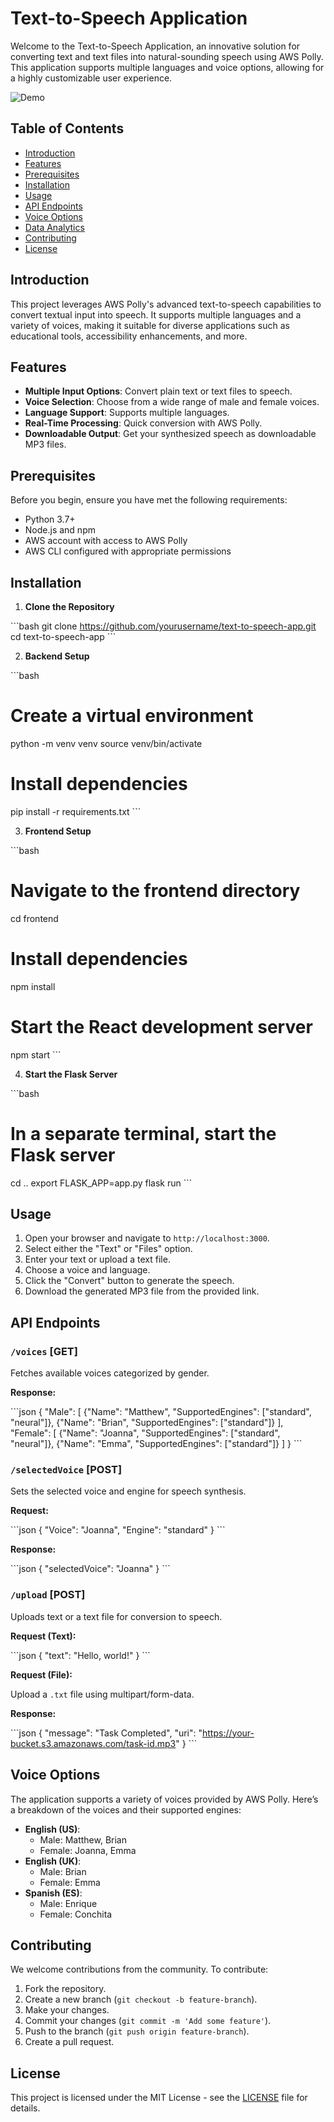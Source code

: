 
# Text-to-Speech Application

Welcome to the Text-to-Speech Application, an innovative solution for converting text and text files into natural-sounding speech using AWS Polly. This application supports multiple languages and voice options, allowing for a highly customizable user experience.

![Demo](https://via.placeholder.com/800x200.png?text=Text-to-Speech+Application+Demo)

## Table of Contents
- [Introduction](#introduction)
- [Features](#features)
- [Prerequisites](#prerequisites)
- [Installation](#installation)
- [Usage](#usage)
- [API Endpoints](#api-endpoints)
- [Voice Options](#voice-options)
- [Data Analytics](#data-analytics)
- [Contributing](#contributing)
- [License](#license)

## Introduction

This project leverages AWS Polly's advanced text-to-speech capabilities to convert textual input into speech. It supports multiple languages and a variety of voices, making it suitable for diverse applications such as educational tools, accessibility enhancements, and more.

## Features

- **Multiple Input Options**: Convert plain text or text files to speech.
- **Voice Selection**: Choose from a wide range of male and female voices.
- **Language Support**: Supports multiple languages.
- **Real-Time Processing**: Quick conversion with AWS Polly.
- **Downloadable Output**: Get your synthesized speech as downloadable MP3 files.

## Prerequisites

Before you begin, ensure you have met the following requirements:

- Python 3.7+
- Node.js and npm
- AWS account with access to AWS Polly
- AWS CLI configured with appropriate permissions

## Installation

1. **Clone the Repository**

\`\`\`bash
git clone https://github.com/yourusername/text-to-speech-app.git
cd text-to-speech-app
\`\`\`

2. **Backend Setup**

\`\`\`bash
# Create a virtual environment
python -m venv venv
source venv/bin/activate

# Install dependencies
pip install -r requirements.txt
\`\`\`

3. **Frontend Setup**

\`\`\`bash
# Navigate to the frontend directory
cd frontend

# Install dependencies
npm install

# Start the React development server
npm start
\`\`\`

4. **Start the Flask Server**

\`\`\`bash
# In a separate terminal, start the Flask server
cd ..
export FLASK_APP=app.py
flask run
\`\`\`

## Usage

1. Open your browser and navigate to `http://localhost:3000`.
2. Select either the "Text" or "Files" option.
3. Enter your text or upload a text file.
4. Choose a voice and language.
5. Click the "Convert" button to generate the speech.
6. Download the generated MP3 file from the provided link.

## API Endpoints

### `/voices` [GET]

Fetches available voices categorized by gender.

**Response:**

\`\`\`json
{
    "Male": [
        {"Name": "Matthew", "SupportedEngines": ["standard", "neural"]},
        {"Name": "Brian", "SupportedEngines": ["standard"]}
    ],
    "Female": [
        {"Name": "Joanna", "SupportedEngines": ["standard", "neural"]},
        {"Name": "Emma", "SupportedEngines": ["standard"]}
    ]
}
\`\`\`

### `/selectedVoice` [POST]

Sets the selected voice and engine for speech synthesis.

**Request:**

\`\`\`json
{
    "Voice": "Joanna",
    "Engine": "standard"
}
\`\`\`

**Response:**

\`\`\`json
{
    "selectedVoice": "Joanna"
}
\`\`\`

### `/upload` [POST]

Uploads text or a text file for conversion to speech.

**Request (Text):**

\`\`\`json
{
    "text": "Hello, world!"
}
\`\`\`

**Request (File):**

Upload a `.txt` file using multipart/form-data.

**Response:**

\`\`\`json
{
    "message": "Task Completed",
    "uri": "https://your-bucket.s3.amazonaws.com/task-id.mp3"
}
\`\`\`

## Voice Options

The application supports a variety of voices provided by AWS Polly. Here’s a breakdown of the voices and their supported engines:

- **English (US)**:
  - Male: Matthew, Brian
  - Female: Joanna, Emma
- **English (UK)**:
  - Male: Brian
  - Female: Emma
- **Spanish (ES)**:
  - Male: Enrique
  - Female: Conchita


## Contributing

We welcome contributions from the community. To contribute:

1. Fork the repository.
2. Create a new branch (`git checkout -b feature-branch`).
3. Make your changes.
4. Commit your changes (`git commit -m 'Add some feature'`).
5. Push to the branch (`git push origin feature-branch`).
6. Create a pull request.

## License

This project is licensed under the MIT License - see the [LICENSE](LICENSE) file for details.
